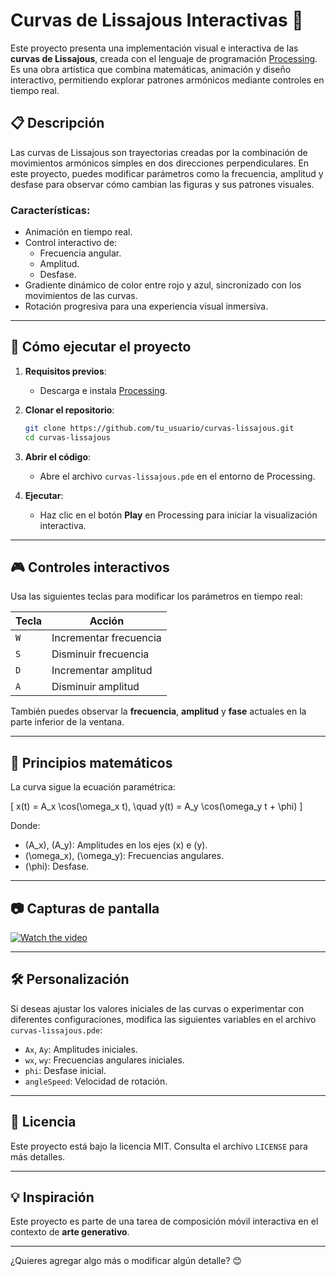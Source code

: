 # Curvas de Lissajous Interactivas 🎨

Este proyecto presenta una implementación visual e interactiva de las **curvas de Lissajous**, creada con el lenguaje de programación [Processing](https://processing.org/). Es una obra artística que combina matemáticas, animación y diseño interactivo, permitiendo explorar patrones armónicos mediante controles en tiempo real.

## 📋 Descripción

Las curvas de Lissajous son trayectorias creadas por la combinación de movimientos armónicos simples en dos direcciones perpendiculares. En este proyecto, puedes modificar parámetros como la frecuencia, amplitud y desfase para observar cómo cambian las figuras y sus patrones visuales.

### Características:
- Animación en tiempo real.
- Control interactivo de:
  - Frecuencia angular.
  - Amplitud.
  - Desfase.
- Gradiente dinámico de color entre rojo y azul, sincronizado con los movimientos de las curvas.
- Rotación progresiva para una experiencia visual inmersiva.

---

## 🚀 Cómo ejecutar el proyecto

1. **Requisitos previos**:
   - Descarga e instala [Processing](https://processing.org/download).
   
2. **Clonar el repositorio**:
   ```bash
   git clone https://github.com/tu_usuario/curvas-lissajous.git
   cd curvas-lissajous
   ```

3. **Abrir el código**:
   - Abre el archivo `curvas-lissajous.pde` en el entorno de Processing.

4. **Ejecutar**:
   - Haz clic en el botón **Play** en Processing para iniciar la visualización interactiva.

---

## 🎮 Controles interactivos

Usa las siguientes teclas para modificar los parámetros en tiempo real:

| Tecla | Acción                    |
|-------|---------------------------|
| `W`   | Incrementar frecuencia    |
| `S`   | Disminuir frecuencia      |
| `D`   | Incrementar amplitud      |
| `A`   | Disminuir amplitud        |

También puedes observar la **frecuencia**, **amplitud** y **fase** actuales en la parte inferior de la ventana.

---

## 📐 Principios matemáticos

La curva sigue la ecuación paramétrica:

\[
x(t) = A_x \cos(\omega_x t), \quad y(t) = A_y \cos(\omega_y t + \phi)
\]

Donde:
- \(A_x\), \(A_y\): Amplitudes en los ejes \(x\) e \(y\).
- \(\omega_x\), \(\omega_y\): Frecuencias angulares.
- \(\phi\): Desfase.

---

## 📷 Capturas de pantalla

[![Watch the video](https://i.sstatic.net/Vp2cE.png)](https://youtu.be/PMFEQsnOy00)

---

## 🛠️ Personalización

Si deseas ajustar los valores iniciales de las curvas o experimentar con diferentes configuraciones, modifica las siguientes variables en el archivo `curvas-lissajous.pde`:

- `Ax`, `Ay`: Amplitudes iniciales.
- `wx`, `wy`: Frecuencias angulares iniciales.
- `phi`: Desfase inicial.
- `angleSpeed`: Velocidad de rotación.

---

## 📄 Licencia

Este proyecto está bajo la licencia MIT. Consulta el archivo `LICENSE` para más detalles.

---

## 💡 Inspiración

Este proyecto es parte de una tarea de composición móvil interactiva en el contexto de **arte generativo**.

--- 

¿Quieres agregar algo más o modificar algún detalle? 😊
